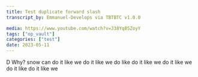 ```yaml
---
title: Test duplicate forward slash
transcript_by: Emmanuel-Develops via TBTBTC v1.0.0

media: https://www.youtube.com/watch?v=J38Yq85ZoyY
tags: ["op_vault"]
categories: ["test"]
date: 2023-05-11
---
```


 D Why? snow can do it like we do it like we do like do it like we do it like we do it like do it like we
